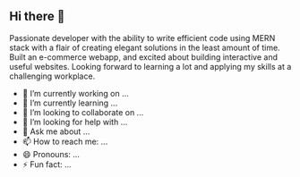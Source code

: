 ## Hi there 👋

Passionate developer with the ability to write efficient code using MERN
stack with a flair of creating elegant solutions in the least amount of time.
Built an e-commerce webapp, and excited about building interactive and
useful websites. Looking forward to learning a lot and applying my skills at a
challenging workplace.


- 🔭 I’m currently working on ...
- 🌱 I’m currently learning ...
- 👯 I’m looking to collaborate on ...
- 🤔 I’m looking for help with ...
- 💬 Ask me about ...
- 📫 How to reach me: ...
- 😄 Pronouns: ...
- ⚡ Fun fact: ...


